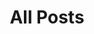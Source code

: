---
layout: post-index
permalink: /news/
title: All Posts
tagline: A List of Posts
tags: [blog]
image:
  feature: gimmelwald.jpg
  credit: Paul Frandsen
  creditlink: 
---